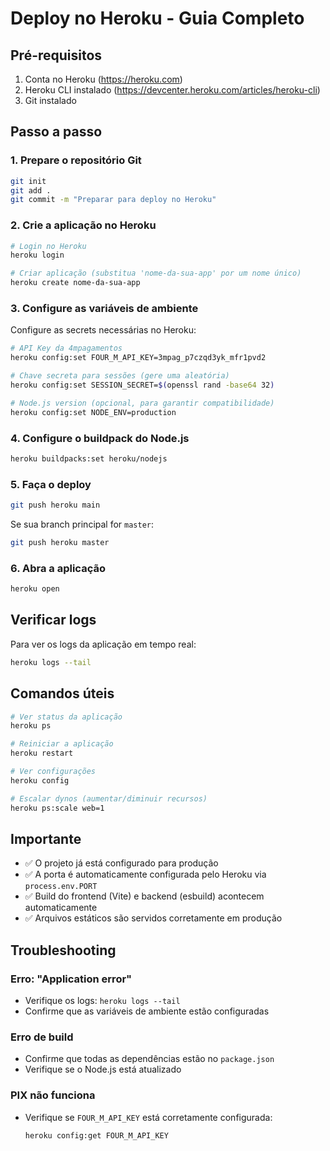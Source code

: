 # Deploy no Heroku - Guia Completo

## Pré-requisitos

1. Conta no Heroku (https://heroku.com)
2. Heroku CLI instalado (https://devcenter.heroku.com/articles/heroku-cli)
3. Git instalado

## Passo a passo

### 1. Prepare o repositório Git

```bash
git init
git add .
git commit -m "Preparar para deploy no Heroku"
```

### 2. Crie a aplicação no Heroku

```bash
# Login no Heroku
heroku login

# Criar aplicação (substitua 'nome-da-sua-app' por um nome único)
heroku create nome-da-sua-app
```

### 3. Configure as variáveis de ambiente

Configure as secrets necessárias no Heroku:

```bash
# API Key da 4mpagamentos
heroku config:set FOUR_M_API_KEY=3mpag_p7czqd3yk_mfr1pvd2

# Chave secreta para sessões (gere uma aleatória)
heroku config:set SESSION_SECRET=$(openssl rand -base64 32)

# Node.js version (opcional, para garantir compatibilidade)
heroku config:set NODE_ENV=production
```

### 4. Configure o buildpack do Node.js

```bash
heroku buildpacks:set heroku/nodejs
```

### 5. Faça o deploy

```bash
git push heroku main
```

Se sua branch principal for `master`:
```bash
git push heroku master
```

### 6. Abra a aplicação

```bash
heroku open
```

## Verificar logs

Para ver os logs da aplicação em tempo real:

```bash
heroku logs --tail
```

## Comandos úteis

```bash
# Ver status da aplicação
heroku ps

# Reiniciar a aplicação
heroku restart

# Ver configurações
heroku config

# Escalar dynos (aumentar/diminuir recursos)
heroku ps:scale web=1
```

## Importante

- ✅ O projeto já está configurado para produção
- ✅ A porta é automaticamente configurada pelo Heroku via `process.env.PORT`
- ✅ Build do frontend (Vite) e backend (esbuild) acontecem automaticamente
- ✅ Arquivos estáticos são servidos corretamente em produção

## Troubleshooting

### Erro: "Application error"
- Verifique os logs: `heroku logs --tail`
- Confirme que as variáveis de ambiente estão configuradas

### Erro de build
- Confirme que todas as dependências estão no `package.json`
- Verifique se o Node.js está atualizado

### PIX não funciona
- Verifique se `FOUR_M_API_KEY` está corretamente configurada:
  ```bash
  heroku config:get FOUR_M_API_KEY
  ```
